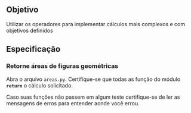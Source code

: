## Objetivo

Utilizar os operadores para implementar cálculos mais complexos e com objetivos definidos

## Especificação

### Retorne áreas de figuras geométricas

Abra o arquivo `areas.py`. Certifique-se que todas as função do módulo **`return`** o cálculo solicitado.

Caso suas funções não passem em algum teste certifique-se de ler as mensagens de erros para entender aonde você errou.
